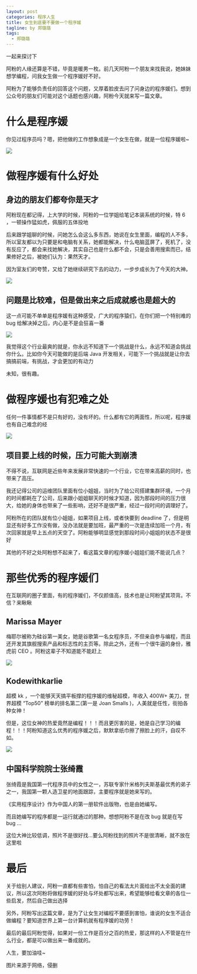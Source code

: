 ```yaml
---
layout: post
categories: 程序人生
title: 女生到底要不要做一个程序媛
tagline: by 郑璐璐
tags: 
  - 郑璐璐
---
```

一起来探讨下
<!--more-->

阿粉的人缘还算是不错，毕竟是暖男一枚。前几天阿粉一个朋友来找我说，她妹妹想学编程，问我女生做一个程序媛好不好。

阿粉为了能够负责任的回答这个问题，又厚着脸皮去问了问身边的程序媛们。想到公众号的朋友们可能对这个话题也感兴趣，阿粉今天就来写一篇文章。

# 什么是程序媛

你见过程序员吗？嗯，把他做的工作想象成是一个女生在做，就是一位程序媛啦~

![](http://www.justdojava.com/assets/images/2019/java/image-zll/picture/01-机智.gif)

# 做程序媛有什么好处

## 身边的朋友们都夸你是天才

阿粉现在都记得，上大学的时候，阿粉的一位学姐给笔记本装系统的时候，特 6 ，一顿操作猛如虎，佩服的五体投地

后来跟学姐聊的时候，问她怎么会这么多东西，她说在女生里面，编程的人不多，所以室友都以为只要是和电脑有关系，她都能解决，什么电脑蓝屏了，死机了，没有反应了，都会来找她解决，其实自己也是什么都不会，只是会善用搜索而已，结果修好之后，被她们认为：果然天才。

因为室友们的夸赞，又给了她继续研究下去的动力，一步步成长为了今天的大神。

![](http://www.justdojava.com/assets/images/2019/java/image-zll/picture/02-骄傲.gif)

## 问题是比较难，但是做出来之后成就感也是超大的

这一点可能不单单是程序媛有这种感受，广大的程序猿们，在你们把一个特别难的 bug 给解决掉之后，内心是不是会狂喜一番

![](http://www.justdojava.com/assets/images/2019/java/image-zll/picture/03-狂喜.gif)

我觉得这个行业最爽的就是，你永远不知道下一个挑战是什么，永远不知道会挑战你什么。比如你今天可能做的是后端 Java 开发相关，可能下一个挑战就是让你去搞搞前端，有挑战，才会更加的有动力

未知，很有趣。

# 做程序媛也有犯难之处

任何一件事情都不是只有好的，没有坏的。什么都有它的两面性，所以呢，程序媛也有自己难念的经

![](http://www.justdojava.com/assets/images/2019/java/image-zll/picture/04-按住躁动的你.gif)

## 项目要上线的时候，压力可能大到崩溃

不得不说，互联网是近些年来发展非常快速的一个行业，它在带来高薪的同时，也带来了高压。

我还记得公司的运维团队里面有位小姐姐，当时为了给公司搭建集群环境，一个月的时间都耗在了公司，后来跟小姐姐聊天的时候才知道，因为那段时间的压力很大，给她的身体也带来了一些影响，还好不是很严重，经过一段时间的调理好了。

阿粉所在的团队就有位小姐姐，如果项目上线，或者快要到 deadline 了，但是明显还有好多工作没有做，没办法就是要加班，最严重的一次是连续加班一个月，有次回家就是早上五点的天空了。阿粉能够明显感觉到那段时间小姐姐的状态不是很好

其他的不好之处阿粉想不起来了，看这篇文章的程序媛小姐姐们能不能说几点？

# 那些优秀的程序媛们

在互联网的圈子里面，有的程序媛们，不仅颜值高，技术也是让阿粉望其项背。不信？来瞅瞅

## Marissa Mayer 

梅耶尔被称为硅谷第一美女，她是谷歌第一名女程序员，不但亲自参与编程，而且还开发其旗舰搜索产品和标志性的主页等。除此之外，还有一个很牛逼的身份，雅虎前 CEO 。阿粉这辈子不知道能不能赶上

![](http://www.justdojava.com/assets/images/2019/java/image-zll/picture/05-梅耶尔.jpg)

## Kodewithkarlie

超模 kk ，一个能够天天搞平板撑的程序媛的维秘超模，年收入 400W+ 美刀，世界超模 “Top50” 榜单的排名第二(第一是 Joan Smalls )，人美就是任性，街拍各种女神！

但是，这位女神的热爱竟然是编程！！！而且更厉害的是，她是自己学习的编程！！！阿粉知道这么优秀的程序媛之后，默默拿纸巾擦了擦脸上的汗，自叹不如。

![](http://www.justdojava.com/assets/images/2019/java/image-zll/picture/06-kk.jpg)

## 中国科学院院士张绮霞

张绮霞是我国第一代程序员中的女性之一，苏联专家什米格列夫斯基最优秀的弟子之一，我国第一颗人造卫星的地面跟踪，主要程序就是她来写的。

《实用程序设计》作为中国人的第一册软件出版物，也是由她编写。

而且她编写的程序都是一运行就通过的那种。想想阿粉不是在改 bug 就是在写 bug ...

这位大神比较低调，照片不是很好找...要么阿粉找到的照片不是很清晰，就不放在这里啦

# 最后

关于给别人建议，阿粉一直都有些害怕，怕自己的看法太片面给出不太全面的建议，所以这次阿粉将做程序媛的好处与坏处都写出来，希望能够给看文章的各位一些启发，然后自己做出选择

另外，阿粉写出这篇文章，是为了让女生对编程不要感到害怕，谁说的女生不适合做编程？要知道世界上第一台计算机就有程序媛的功劳！

最后的最后阿粉觉得，如果对一份工作是百分之百的热爱，那这样的人不管是在什么行业，都是可以做出来一番成就的。

人生，要加油哇~

图片来源于网络，侵删